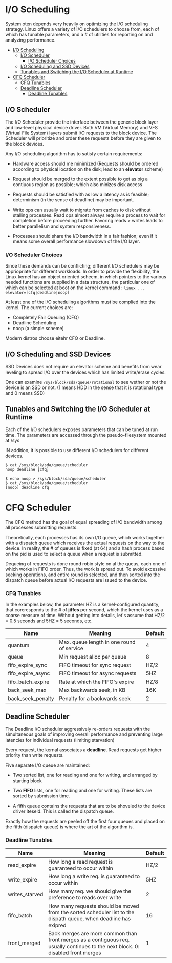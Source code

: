 # I/O Scheduling

System oten depends very heavily on optimizing the I/O scheduling strategy. Linux offers a variety of I/O schedulers to choose from, each of which has tunable parameters, and a # of utilities for reporting on and analyzing performance.

- [I/O Scheduling](#io-scheduling)
  - [I/O Scheduler](#io-scheduler)
    - [I/O Scheduler Choices](#io-scheduler-choices)
  - [I/O Scheduling and SSD Devices](#io-scheduling-and-ssd-devices)
  - [Tunables and Switching the I/O Scheduler at Runtime](#tunables-and-switching-the-io-scheduler-at-runtime)
- [CFQ Scheduler](#cfq-scheduler)
    - [CFQ Tunables](#cfq-tunables)
  - [Deadline Scheduler](#deadline-scheduler)
    - [Deadline Tunables](#deadline-tunables)

## I/O Scheduler

The I/O Scheduler provide the interface between the generic block layer and low-level physical device driver. Both VM (Virtual Memory) and VFS (Virtual File System) layers submit I/O requests to the block device. The Scheduler will prioritize and order these requests before they are given to the block devices.

Any I/O scheduling algorithm has to satisfy certain requirements:

* Hardware access should me minimized (Requests should be ordered according to physical location on the disk; lead to an **elevator** scheme)

* Request should be merged to the extent possible to get as big a contiuous region as possible; which also minizes disk access

* Requests should be satisfied with as low a latency as is feasible; determinism (in the sense of deadline) may be important.

* Write ops can usually wait to migrate from caches to disk without stalling processes. Read ops almost always require a process to wait for completion before proceeding further. Favoring reads > writes leads to better parallelism and system responsiveness.

* Processes should share the I/O bandwidth in a fair fashion; even if it means some overall performance slowdown of the I/O layer.

### I/O Scheduler Choices

Since these demands can be conflicting; different I/O schedulers may be appriopriate for different workloads. In order to provide the flexibility, the Linux kernel has an object oriented scheem, in which pointers to the various needed functions are supplied in a data structure, the particular one of which can be selected at boot on the kernel command : `linux ... elevator=[cfq|deadline|noop]`

At least one of the I/O scheduling algorithms must be complied into the kernel. The current choices are: 

* Completely Fair Queuing (CFQ)
* Deadline Scheduling
* noop (a simple scheme)

Modern distros choose eitehr CFQ or Deadline.

## I/O Scheduling and SSD Devices

SSD Devices does not require an elevator scheme and benefits from wear leveling to spread I/O over the devices which has limited write/erase cycles.

One can examine `/sys/block/sda/queue/rotational` to see wether or not the device is an SSD or not. (1 means HDD in the sense that it is rotational type and 0 means SSD)

## Tunables and Switching the I/O Scheduler at Runtime

Each of the I/O schedulers exposes parameters that can be tuned at run time. The parameters are accessed through the pseudo-filesystem mounted at /sys

IN addition, it is possible to use different I/O schedulers for different devices. 

```
$ cat /sys/block/sda/queue/scheduler
noop deadline [cfq]

$ echo noop > /sys/block/sda/queue/scheduler
$ cat /sys/block/sda/queue/scheduler
[noop] deadline cfq
```

# CFQ Scheduler

The CFQ method has the goal of equal spreading of I/O bandwidth among all processes submitting requests. 

Theoretically, each processes has its own I/O queue, which works together with a dispatch queue which receives the actual requests on the way to the device. In reality, the # of queues is fixed (at 64) and a hash process based on the pid is used to select a queue when a request is submitted.

Dequeing of requests is done round robin style on al the queus, each one of which works in FIFO order. Thus, the work is spread out. To avoid excessive seeking operations, and entire round is selected, and then sorted into the dispatch queue before actual I/O requests are issued to the device.

### CFQ Tunables

In the examples below, the parameter HZ is a kernel-configured quantity, that coreresponds to the # of **jiffes** per second, which the kernel uses as a coarse measure of time. Without getting into details, let's assume that HZ/2 = 0.5 seconds and 5HZ = 5 seconds, etc.

| Name              | Meaning                                   | Default |
| ----------------- | ----------------------------------------- | ------- |
| quantum           | Max. queue length in one round of service | 4       |
| queue             | Min request alloc per queue               | 8       |
| fifo_expire_sync  | FIFO timeout for sync request             | HZ/2    |
| fifo_expire_async | FIFO timeout for async requests           | 5HZ     |
| fifo_batch_expire | Rate at which the FIFO's expire           | HZ/8    |
| back_seek_max     | Max backwards seek, in KB                 | 16K     |
| back_seek_penalty | Penalty for a backwards seek              | 2       |

## Deadline Scheduler

The Deadline I/O scheduler aggressively re-orders requests with the simultaneous goals of improving overall performance and preventing large latencies for individual requests (limiting starvation)

Every request, the kernal associates a **deadline**. Read requests get higher priority than write requests.

Five separate I/O queue are maintained:

* Two sorted list, one for reading and one for writing, and arranged by starting block

* Two **FIFO** lists, one for reading and one for writing. These lists are sorted by submission time.

* A fifth queue contains the requests that are to be shoveled to the device driver iteseld. This is called the dispatch queue.

Exactly how the requests are peeled off the first four queues and placed on the fifth (dispatch queue) is where the art of the algorithm is.

### Deadline Tunables 

| Name           | Meaning                                                                                                                          | Default |
| -------------- | -------------------------------------------------------------------------------------------------------------------------------- | ------- |
| read_expire    | How long a read request is guaranteed to occur within                                                                            | HZ/2    |
| write_expire   | How long a write req. is guaranteed to occur within                                                                              | 5HZ     |
| writes_starved | How many req. we should give the preference to reads over write                                                                  | 2       |
| fifo_batch     | How many requests should be moved from the sorted scheduler list to the dispath queue, when deadline has exipred                 | 16      |
| front_merged   | Back merges are more common than front merges as a contiguous req. usually continues to the next block. 0: disabled front merges | 1       |

